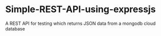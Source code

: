# Simple-REST-API-using-expressjs
A REST API for testing which returns JSON data from a mongodb cloud database
